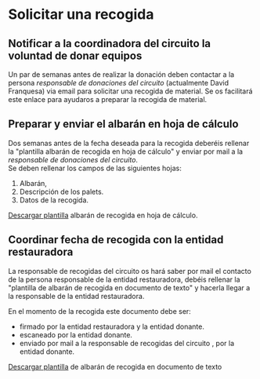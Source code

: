 # Solicitar una recogida

## Notificar a la coordinadora del circuito la voluntad de donar equipos

Un par de semanas antes de realizar la donación deben contactar a la persona _responsable de donaciones del circuito_ \(actualmente  David Franquesa\) via email para solicitar una recogida de material.  Se os facilitará este enlace para ayudaros a preparar la recogida de material. 

## Preparar y enviar el albarán en hoja de cálculo

Dos semanas antes de la fecha deseada para la recogida deberéis rellenar la "plantilla albarán de recogida en hoja de cálculo" y enviar por mail a la _responsable de donaciones del circuito_.   
Se deben rellenar los campos de las siguientes hojas:  
1. Albarán,   
2. Descripción de los palets.  
3. Datos de la recogida.

[Descargar plantilla](https://nextcloud.pangea.org/index.php/s/FnGdUTWvcUe4WW9) albarán de recogida en hoja de cálculo.

## Coordinar fecha de recogida con la entidad restauradora

La responsable de recogidas del circuito os hará saber por mail el contacto de la persona responsable de la entidad restauradora, debéis rellenar la "plantilla de albarán de recogida en documento de texto" y hacerla llegar a la responsable de la entidad restauradora.

En el momento de la recogida este documento debe ser:

* firmado por la entidad restauradora y la entidad donante.
* escaneado por la entidad donante.
* enviado por mail a la responsable de recogidas del circuito , por la entidad donante.

[Descargar plantilla](https://nextcloud.pangea.org/index.php/s/2ZgbN6mHdBq7sIp) de albarán de recogida en documento de texto

